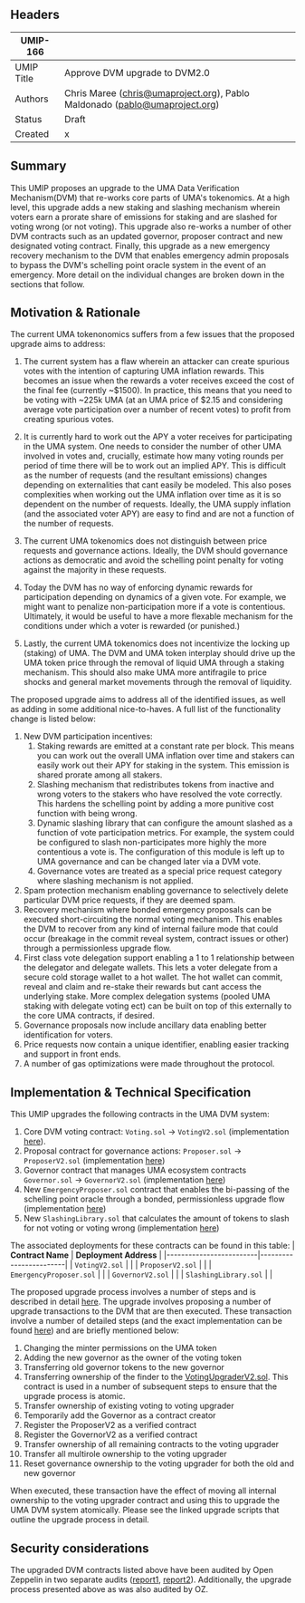 ## Headers

| UMIP-166    |                                                                                            |
| ---------- | ------------------------------------------------------------------------------------------ |
| UMIP Title | Approve DVM upgrade to DVM2.0                                  |
| Authors    | Chris Maree (chris@umaproject.org), Pablo Maldonado (pablo@umaproject.org)       |
| Status     | Draft                                                                                     |
| Created    | x                                                                          |

## Summary

This UMIP proposes an upgrade to the UMA Data Verification Mechanism(DVM) that re-works core parts of UMA's tokenomics.
At a high level, this upgrade adds a new staking and slashing mechanism wherein voters earn a prorate share of emissions
 for staking and are slashed for voting wrong (or not voting). This upgrade also re-works a number of other DVM contracts
 such as an updated governor, proposer contract and new designated voting contract. Finally, this upgrade as a new
 emergency recovery mechanism to the DVM that enables emergency admin proposals to bypass the DVM's schelling point 
 oracle system in the event of an emergency. More detail on the individual changes are broken down in the sections that
 follow.

## Motivation & Rationale
The current UMA tokenonomics suffers from a few issues that the proposed upgrade aims to address: 

1. The current system has a flaw wherein an attacker can create spurious votes with the intention of capturing UMA inflation
rewards. This becomes an issue when the rewards a voter receives exceed the cost of the final fee (currently ~$1500).
In practice, this means that you need to be voting with ~225k UMA (at an UMA price of $2.15 and considering average vote
participation over a number of recent votes) to profit from creating spurious votes.

2. It is currently hard to work out the APY a voter receives for participating in the UMA system. One needs to consider
the number of other UMA involved in votes and, crucially, estimate how many voting rounds per period of time there will be
to work out an implied APY. This is difficult as the number of requests (and the resultant emissions) changes depending
on externalities that cant easily be modeled. This also poses complexities when working out the UMA inflation over time as
it is so dependent on the number of requests. Ideally, the UMA supply inflation (and the associated voter APY) are easy
to find and are not a function of the number of requests. 

3. The current UMA tokenomics does not distinguish between price requests and governance actions. Ideally, the DVM
should governance actions as democratic and avoid the schelling point penalty for voting against the majority in these
requests.

4. Today the DVM has no way of enforcing dynamic rewards for participation depending on dynamics of a given vote.
For example, we might want to penalize non-participation more if a vote is contentious. Ultimately, it would be useful to
have a more flexable mechanism for the conditions under which a voter is rewarded (or punished.)

5. Lastly, the current UMA tokenomics does not incentivize the locking up (staking) of UMA. The DVM and UMA token interplay
should drive up the UMA token price through the removal of liquid UMA through a staking mechanism. This should also make
UMA more antifragile to price shocks and general market movements through the removal of liquidity.

The proposed upgrade aims to address all of the identified issues, as well as adding in some additional nice-to-haves. A
full list of the functionality change is listed below:

1. New DVM participation incentives:
    1. Staking rewards are emitted at a constant rate per block. This means you can work out the overall UMA inflation over time and stakers can easily work out their APY for staking in the system. This emission is shared prorate among all stakers.
    2. Slashing mechanism that redistributes tokens from inactive and wrong voters to the stakers who have resolved the vote correctly. This hardens the schelling point by adding a more punitive cost function with being wrong.
    3. Dynamic slashing library that can configure the amount slashed as a function of vote participation metrics. For example, the system could be configured to slash non-participates more highly the more contentious a vote is. The configuration of this module is left up to UMA governance and can be changed later via a DVM vote.
    4. Governance votes are treated as a special price request category where slashing mechanism is not applied.
2. Spam protection mechanism enabling governance to selectively delete particular DVM price requests, if they are deemed spam.
3. Recovery mechanism where bonded emergency proposals can be executed short-circuiting the normal voting mechanism. This enables the DVM to recover from any kind of internal failure mode that could occur (breakage in the commit reveal system, contract issues or other) through a permissionless upgrade flow.
5. First class vote delegation support enabling a 1 to 1 relationship between the delegator and delegate wallets. This lets a voter delegate from a secure cold storage wallet to a hot wallet. The hot wallet can commit, reveal and claim and re-stake their rewards but cant access the underlying stake. More complex delegation systems (pooled UMA staking with delegate voting ect) can be built on top of this externally to the core UMA contracts, if desired.
4. Governance proposals now include ancillary data enabling better identification for voters.
5. Price requests now contain a unique identifier, enabling easier tracking and support in front ends.
6. A number of gas optimizations were made throughout the protocol.

## Implementation & Technical Specification
This UMIP upgrades the following contracts in the UMA DVM system:
1. Core DVM voting contract: `Voting.sol` → `VotingV2.sol` (implementation [here](https://github.com/UMAprotocol/protocol/blob/17de20eb9d43243ff8151fe3dfff19d0423bd87c/packages/core/contracts/oracle/implementation/VotingV2.sol)).
2. Proposal contract for governance actions: `Proposer.sol` → `ProposerV2.sol` (implementation [here](https://github.com/UMAprotocol/protocol/blob/master/packages/core/contracts/oracle/implementation/ProposerV2.sol))
3. Governor contract that manages UMA ecosystem contracts `Governor.sol` → `GovernorV2.sol` (implementation [here](https://github.com/UMAprotocol/protocol/blob/master/packages/core/contracts/oracle/implementation/GovernorV2.sol))
4. New `EmergencyProposer.sol` contract that enables the bi-passing of the schelling point oracle through a bonded, permissionless upgrade flow (implementation [here](https://github.com/UMAprotocol/protocol/blob/17de20eb9d43243ff8151fe3dfff19d0423bd87c/packages/core/contracts/oracle/implementation/EmergencyProposer.sol))
5. New `SlashingLibrary.sol` that calculates the amount of tokens to slash for not voting or voting wrong (implementation [here](https://github.com/UMAprotocol/protocol/blob/17de20eb9d43243ff8151fe3dfff19d0423bd87c/packages/core/contracts/oracle/implementation/SlashingLibrary.sol))

The associated deployments for these contracts can be found in this table:
| **Contract Name**       | **Deployment Address** |
|-------------------------|------------------------|
| `VotingV2.sol`          |                        |
| `ProposerV2.sol`        |                        |
| `EmergencyProposer.sol` |                        |
| `GovernorV2.sol`        |                        |
| `SlashingLibrary.sol`   |                        |



The proposed upgrade process involves a number of steps and is described in detail [here](https://github.com/UMAprotocol/protocol/blob/master/packages/scripts/src/upgrade-tests/voting2/readme.md). The upgrade involves proposing a number of upgrade transactions to the DVM that are then executed. These transaction involve a number of detailed steps (and the exact implementation can be found [here](https://github.com/UMAprotocol/protocol/blob/17de20eb9d43243ff8151fe3dfff19d0423bd87c/packages/scripts/src/upgrade-tests/voting2/1_Propose.ts)) and are briefly mentioned below:
1. Changing the minter permissions on the UMA token
2. Adding the new governor as the owner of the voting token
3. Transferring old governor tokens to the new governor
4. Transferring ownership of the finder to the [VotingUpgraderV2.sol](https://github.com/UMAprotocol/protocol/blob/master/packages/core/contracts/umips/VotingUpgraderV2.sol). This contract is used in a number of subsequent steps to ensure that the upgrade process is atomic.
5. Transfer ownership of existing voting to voting upgrader
6. Temporarily add the Governor as a contract creator
7. Register the ProposerV2 as a verified contract
8. Register the GovernorV2 as a verified contract
9. Transfer ownership of all remaining contracts to the voting upgrader
10. Transfer all multirole ownership to the voting upgrader
11. Reset governance ownership to the voting upgrader for both the old and new governor


When executed, these transaction have the effect of moving all internal ownership to the voting upgrader contract and using this to upgrade the UMA DVM system atomically. Please see the linked upgrade scripts that outline the upgrade process in detail.





## Security considerations
The upgraded DVM contracts listed above have been audited by Open Zeppelin in two separate audits ([report1](), [report2]()). Additionally, the upgrade process presented above as was also audited by OZ.
